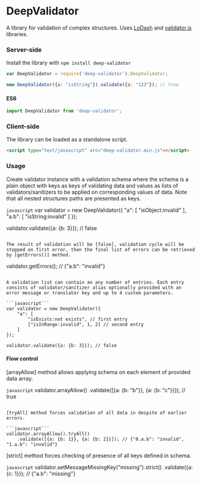 # DeepValidator

A library for validation of complex structures. Uses [LoDash](https://lodash.com) and [validator.js](https://github.com/chriso/validator.js) libraries.

### Server-side

Install the library with `npm install deep-validator`

```javascript
var DeepValidator = require('deep-validator').DeepValidator;

new DeepValidator({a: "isString"}).validate({a: "123"}); // true
```

#### ES6

```javascript
import DeepValidator from 'deep-validator';
```

### Client-side

The library can be loaded as a standalone script.

```html
<script type="text/javascript" src="deep-validator.min.js"></script>
```

### Usage

Create validator instance with a validation schema where the schema is a plain object with keys as keys of validating data and values as lists of validators/sanitizers to be applied on corresponding values of data. Note that all nested structures paths are presented as keys.

```javascript```
var validator = new DeepValidator({
    "a": [
        "isObject:invalid"
    ],
    "a.b": [
        "isString:invalid"
    ]
});

validator.validate({a: {b: 3}}); // false
```

The result of validation will be [false], validation cycle will be stopped on first error, then the final list of errors can be retrieved by [getErrors()] method.

```
validator.getErrors(); // {"a.b": "invalid"}
```

A validation list can contain an any number of entries. Each entry consists of validator/sanitizer alias optionally provided with an error message or translator key and up to 4 custom parameters.

```javascript```
var validator = new DeepValidator({
    "a": [
        "isExists:not exists", // first entry
        ["isInRange:invalid", 1, 2] // second entry
    ]
});

validator.validate({a: {b: 3}}); // false
```

#### Flow control

[arrayAllow] method allows applying schema on each element of provided data array.

```javascript```
validator.arrayAllow()
    .validate([{a: {b: "b"}}, {a: {b: "c"}}]); // true
```

[tryAll] method forces validation of all data in despite of earlier errors.

```javascript```
validator.arrayAllow().tryAll()
    .validate([{a: {b: 1}}, {a: {b: 2}}]); // {"0.a.b": "invalid", "1.a.b": "invalid"}
```

[strict] method forces checking of presence of all keys defined in schema.

```javascript```
validator.setMessageMissingKey("missing").strict()
    .validate({a: {c: 1}}); // {"a.b": "missing"}
```
